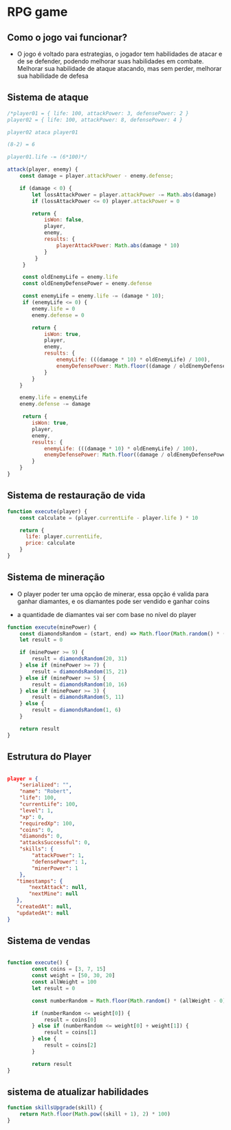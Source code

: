 # RPG game

## Como o jogo vai funcionar?

- O jogo é voltado para estrategias, o jogador tem habilidades de atacar e de se defender, podendo melhorar suas habilidades em combate. Melhorar sua habilidade de ataque atacando, mas sem perder, melhorar sua habilidade de defesa 

## Sistema de ataque

```js
/*player01 = { life: 100, attackPower: 3, defensePower: 2 }
player02 = { life: 100, attackPower: 8, defensePower: 4 }

player02 ataca player01

(8-2) = 6

player01.life -= (6*100)*/ 

attack(player, enemy) {
    const damage = player.attackPower - enemy.defense;

    if (damage < 0) {
        let lossAttackPower = player.attackPower -= Math.abs(damage)
        if (lossAttackPower <= 0) player.attackPower = 0

        return {
            isWon: false,
            player,
            enemy,
            results: {
                playerAttackPower: Math.abs(damage * 10)
            }
         }
     }

     const oldEnemyLife = enemy.life
     const oldEnemyDefensePower = enemy.defense

     const enemyLife = enemy.life -= (damage * 10);
     if (enemyLife <= 0) {
        enemy.life = 0
        enemy.defense = 0

        return {
            isWon: true,
            player,
            enemy,
            results: {
                enemyLife: (((damage * 10) * oldEnemyLife) / 100),
                enemyDefensePower: Math.floor((damage / oldEnemyDefensePower) * 100)
            }
        }
    }

    enemy.life = enemyLife
    enemy.defense -= damage

     return {
        isWon: true,
        player,
        enemy,
        results: {
            enemyLife: (((damage * 10) * oldEnemyLife) / 100),
            enemyDefensePower: Math.floor((damage / oldEnemyDefensePower) * 100)
        }
    }        
}
```

## Sistema de restauração de vida

```js
function execute(player) {
    const calculate = (player.currentLife - player.life ) * 10

    return {
      life: player.currentLife,
      price: calculate
    }
}
```

## Sistema de mineração 

- O player poder ter uma opção de minerar, essa opção é valida para ganhar diamantes, e os diamantes pode ser vendido e ganhar coins 

- a quantidade de diamantes vai ser com base no nível do player

```js
function execute(minePower) {
    const diamondsRandom = (start, end) => Math.floor(Math.random() * (end - start) + start)
    let result = 0

    if (minePower >= 9) {
        result = diamondsRandom(20, 31)
    } else if (minePower >= 7) {
        result = diamondsRandom(15, 21)
    } else if (minePower >= 5) {
        result = diamondsRandom(10, 16)
    } else if (minePower >= 3) {
        result = diamondsRandom(5, 11)
    } else {
        result = diamondsRandom(1, 6)
    }

    return result
}
```

## Estrutura do Player

```json

player = {
    "serialized": "",
    "name": "Robert",
    "life": 100,
    "currentLife": 100,
    "level": 1,
    "xp": 0,
    "requiredXp": 100, 
    "coins": 0,
    "diamonds": 0,
    "attacksSuccessful": 0,
    "skills": {
        "attackPower": 1,
        "defensePower": 1,
        "minerPower": 1
    },
   "timestamps": {
       "nextAttack": null, 
       "nextMine": null 
   }, 
   "createdAt": null,
   "updatedAt": null
}

```

## Sistema de vendas

```js

function execute() {
        const coins = [3, 7, 15]
        const weight = [50, 30, 20]
        const allWeight = 100
        let result = 0

        const numberRandom = Math.floor(Math.random() * (allWeight - 0) + 0)

        if (numberRandom <= weight[0]) {
            result = coins[0]
        } else if (numberRandom <= weight[0] + weight[1]) {
            result = coins[1]
        } else {
            result = coins[2]
        }

        return result
}
```

## sistema de atualizar habilidades

```js
function skillsUpgrade(skill) {
    return Math.floor(Math.pow((skill + 1), 2) * 100)
}

```
